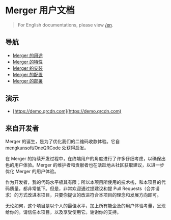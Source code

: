 # Merger 用户文档

> For English documentations, please view [/en](/en/).

## 导航

- [Merger 的用途](usage.md)
- [Merger 的特性](features.md)
- [Merger 的安装]()
- [Merger 的配置]()
- [Merger 的部署]()

## 演示

- [https://demo.qrcdn.com](https://demo.qrcdn.com)

## 来自开发者

Merger 的诞生，是为了优化我们的二维码收款体验。它自 [mengkunsoft/OneQRCode](https://github.com/mengkunsoft/OneQRCode) 处获得启发。

在 Merger 的持续开发过程中，在终端用户的角度进行了许多仔细考虑，以确保出色的用户体验。Merger 的维护者和贡献者也在活跃地从社区获取建议，以进一步优化 Merger 的用户体验。

作为开发者，我的代码水平极其有限；所以本项目所使用的技术栈，和本项目的代码质量，都非常低下。但是，非常欢迎通过提建议和提 Pull Requests（合并请求）的方式改进本项目，只要你提议的改进符合本项目的理念和发展方向即可。

无论如何，这个项目是以个人的最佳水平，加上所有能企及的用户体验考量，呈现给你的。请信任本项目，以及享受使用它。谢谢你的支持。
